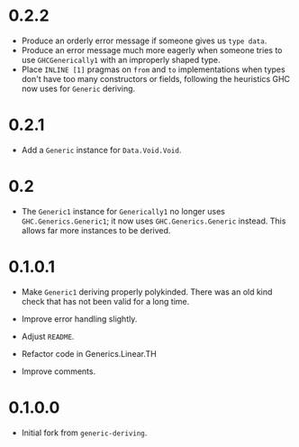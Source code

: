 # 0.2.2
* Produce an orderly error message if someone gives us `type data`.
* Produce an error message much more eagerly when someone tries to
  use `GHCGenerically1` with an improperly shaped type.
* Place `INLINE [1]` pragmas on `from` and `to` implementations when types
  don't have too many constructors or fields, following the heuristics GHC now
  uses for `Generic` deriving.

# 0.2.1
* Add a `Generic` instance for `Data.Void.Void`.

# 0.2
* The `Generic1` instance for `Generically1` no longer uses
  `GHC.Generics.Generic1`; it now uses `GHC.Generics.Generic` instead.  This
  allows far more instances to be derived.

# 0.1.0.1
* Make `Generic1` deriving properly polykinded. There was an old kind check
  that has not been valid for a long time.

* Improve error handling slightly.

* Adjust `README`.

* Refactor code in Generics.Linear.TH

* Improve comments.
# 0.1.0.0
* Initial fork from `generic-deriving`.
